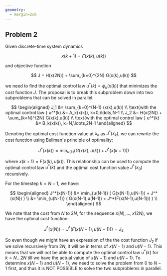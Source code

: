 ```yaml
---
geometry:
  - margin=2cm
---
```


## Problem 2

Given discrete-time system dynamics

$$
x(k+1) = F(x(k),u(k))
$$

and objective function

$$
J = H(x(2N)) + \sum_{k=0}^{2N} G(x(k),u(k))
$$

we need to find the optimal control law $u^*(k)=\phi_k(x(k))$ that minimizes the cost function $J$.
The proposal is to break this subproblem down into two subproblems that can be solved in parallel:

$$
\begin{aligned}
J_1 &= \sum_{k=0}^{N-1} (x(k),u(k)) \\
\text{with the optimal control law } u^*(k) &= A_k(x(k)), k=0,\ldots,N-1 \\
J_2 &= H(x(2N)) + \sum_{k=N}^{2N} G(x(k),u(k)) \\
\text{with the optimal control law } u^*(k) &= B_k(x(k)), k=N,\ldots,2N-1
\end{aligned}
$$

Denoting the optimal cost function value at $x_k$ as $J^*(x_k)$, we can rewrite the cost function using Bellman's principle of optimality:

$$
J^*(x(k)) = \min_{u(k)} ( G(x(k),u(k)) + J^*(x(k+1)) )
$$

where $x(k+1) = F(x(k),u(k))$.
This relationship can be used to compute the optimal control law $u^*(k)$ and the optimal cost function value $J^*(x_0)$ recursively.

For the timestep $k=N-1$, we have:

$$
\begin{aligned}
J^*(x(N-1)) &= \min_{u(N-1)} ( G(x(N-1),u(N-1)) + J^*(x(N)) ) \\
&= \min_{u(N-1)} ( G(x(N-1),u(N-1)) + J^*(F(x(N-1),u(N-1))) ) \\
\end{aligned}
$$

We note that the cost from $N$ to $2N$, for the sequence $x(N),\ldots,x(2N)$, we have the optimal cost function:

$$
J^*(x(N)) = J^*(F(x(N-1),u(N-1))) = J_2
$$

So even though we might have an expression of the the cost function $J_2$ if we solve recursively from $2N$, it will be in terms of $x(N-1)$ and $u(N-1)$. This means that we will not be able to compute the optimal control law $u^*(k)$ for $k=N \dots 2N$ till we have the actual value of $x(N-1)$ and $u(N-1)$.
To determine $x(N-1)$ and $u(N-1)$, we need to solve the problem from $0$ to $N-1$ first, and thus it is NOT POSSIBLE to solve the two subproblems in parallel.
